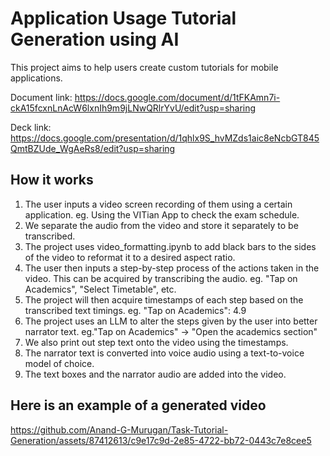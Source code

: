 # Application Usage Tutorial Generation using AI

This project aims to help users create custom tutorials for mobile applications.

Document link: https://docs.google.com/document/d/1tFKAmn7i-ckA15fcxnLnAcW6lxnIh9m9jLNwQRlrYvU/edit?usp=sharing

Deck link: https://docs.google.com/presentation/d/1qhlx9S_hvMZds1aic8eNcbGT845QmtBZUde_WgAeRs8/edit?usp=sharing

## How it works

1. The user inputs a video screen recording of them using a certain application. eg. Using the VITian App to check the exam schedule.
2. We separate the audio from the video and store it separately to be transcribed.
3. The project uses video_formatting.ipynb to add black bars to the sides of the video to reformat it to a desired aspect ratio.
4. The user then inputs a step-by-step process of the actions taken in the video. This can be acquired by transcribing the audio. eg. "Tap on Academics", "Select Timetable", etc.
5. The project will then acquire timestamps of each step based on the transcribed text timings. eg. "Tap on Academics": 4.9
6. The project uses an LLM to alter the steps given by the user into better narrator text. eg."Tap on Academics" -> "Open the academics section"
7. We also print out step text onto the video using the timestamps.
8. The narrator text is converted into voice audio using a text-to-voice model of choice.
9. The text boxes and the narrator audio are added into the video.

## Here is an example of a generated video

https://github.com/Anand-G-Murugan/Task-Tutorial-Generation/assets/87412613/c9e17c9d-2e85-4722-bb72-0443c7e8cee5

